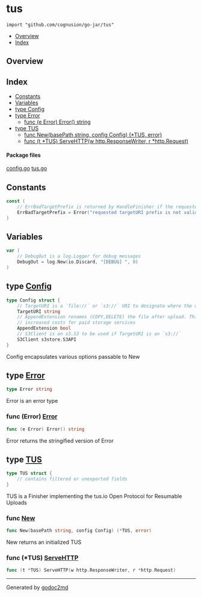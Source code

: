 

# tus
`import "github.com/cognusion/go-jar/tus"`

* [Overview](#pkg-overview)
* [Index](#pkg-index)

## <a name="pkg-overview">Overview</a>



## <a name="pkg-index">Index</a>
* [Constants](#pkg-constants)
* [Variables](#pkg-variables)
* [type Config](#Config)
* [type Error](#Error)
  * [func (e Error) Error() string](#Error.Error)
* [type TUS](#TUS)
  * [func New(basePath string, config Config) (*TUS, error)](#New)
  * [func (t *TUS) ServeHTTP(w http.ResponseWriter, r *http.Request)](#TUS.ServeHTTP)


#### <a name="pkg-files">Package files</a>
[config.go](https://github.com/cognusion/go-jar/tree/master/tus/config.go) [tus.go](https://github.com/cognusion/go-jar/tree/master/tus/tus.go)


## <a name="pkg-constants">Constants</a>
``` go
const (
    // ErrBadTargetPrefix is returned by HandleFinisher if the requested TUS targetURL prefix does not exist
    ErrBadTargetPrefix = Error("requested targetURI prefix is not valid")
)
```

## <a name="pkg-variables">Variables</a>
``` go
var (
    // DebugOut is a log.Logger for debug messages
    DebugOut = log.New(io.Discard, "[DEBUG] ", 0)
)
```



## <a name="Config">type</a> [Config](https://github.com/cognusion/go-jar/tree/master/tus/config.go?s=110:473#L6)
``` go
type Config struct {
    // TargetURI is a `file://` or `s3://` URI to designate where the upload should go
    TargetURI string
    // AppendExtension renames (COPY,DELETE) the file after upload. This can result in
    // increased costs for paid storage services
    AppendExtension bool
    // S3Client is an s3.S3 to be used if TargetURI is an `s3://`
    S3Client s3store.S3API
}

```
Config encapsulates various options passable to New










## <a name="Error">type</a> [Error](https://github.com/cognusion/go-jar/tree/master/tus/tus.go?s=532:549#L26)
``` go
type Error string
```
Error is an error type










### <a name="Error.Error">func</a> (Error) [Error](https://github.com/cognusion/go-jar/tree/master/tus/tus.go?s=601:630#L29)
``` go
func (e Error) Error() string
```
Error returns the stringified version of Error




## <a name="TUS">type</a> [TUS](https://github.com/cognusion/go-jar/tree/master/tus/tus.go?s=735:799#L34)
``` go
type TUS struct {
    // contains filtered or unexported fields
}

```
TUS is a Finisher implementing the tus.io Open Protocol for Resumable Uploads







### <a name="New">func</a> [New](https://github.com/cognusion/go-jar/tree/master/tus/tus.go?s=998:1052#L46)
``` go
func New(basePath string, config Config) (*TUS, error)
```
New returns an initialized TUS





### <a name="TUS.ServeHTTP">func</a> (\*TUS) [ServeHTTP](https://github.com/cognusion/go-jar/tree/master/tus/tus.go?s=801:864#L39)
``` go
func (t *TUS) ServeHTTP(w http.ResponseWriter, r *http.Request)
```







- - -
Generated by [godoc2md](http://godoc.org/github.com/cognusion/godoc2md)
